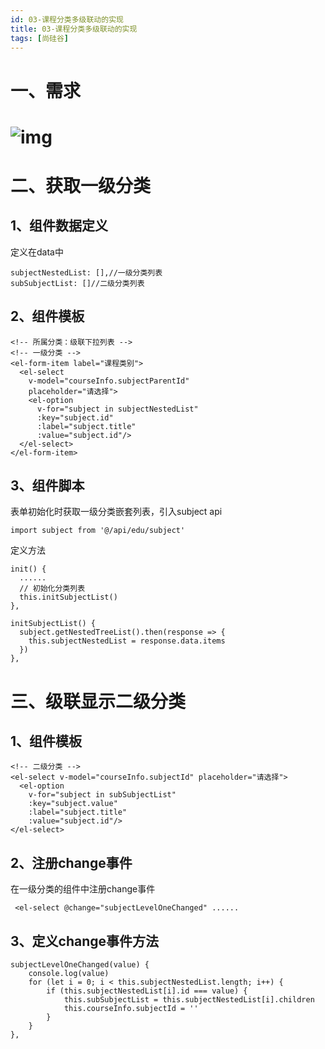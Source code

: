 ```yaml
---
id: 03-课程分类多级联动的实现
title: 03-课程分类多级联动的实现
tags: [尚硅谷]
---
```


# 一、需求

# ![img](./index_files/748ef14c-f133-4fe1-b62c-68ba7bc89f0a.png)

# 二、获取一级分类

## 1、组件数据定义

定义在data中

```
subjectNestedList: [],//一级分类列表
subSubjectList: []//二级分类列表
```

## 2、组件模板

```
<!-- 所属分类：级联下拉列表 -->
<!-- 一级分类 -->
<el-form-item label="课程类别">
  <el-select
    v-model="courseInfo.subjectParentId"
    placeholder="请选择">
    <el-option
      v-for="subject in subjectNestedList"
      :key="subject.id"
      :label="subject.title"
      :value="subject.id"/>
  </el-select>
</el-form-item>
```

## 3、组件脚本

表单初始化时获取一级分类嵌套列表，引入subject api

```
import subject from '@/api/edu/subject'
```

定义方法

```
init() {
  ......
  // 初始化分类列表
  this.initSubjectList()
},

initSubjectList() {
  subject.getNestedTreeList().then(response => {
    this.subjectNestedList = response.data.items
  })
},
```

# 三、级联显示二级分类

## 1、组件模板

```
<!-- 二级分类 -->
<el-select v-model="courseInfo.subjectId" placeholder="请选择">
  <el-option
    v-for="subject in subSubjectList"
    :key="subject.value"
    :label="subject.title"
    :value="subject.id"/>
</el-select>
```

## 2、注册change事件

在一级分类的<el-select>组件中注册change事件

```
 <el-select @change="subjectLevelOneChanged" ......
```

## 3、定义change事件方法

```
subjectLevelOneChanged(value) {
    console.log(value)
    for (let i = 0; i < this.subjectNestedList.length; i++) {
        if (this.subjectNestedList[i].id === value) {
            this.subSubjectList = this.subjectNestedList[i].children
            this.courseInfo.subjectId = ''
        }
    }
},
```